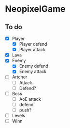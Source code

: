 # NeopixelGame
## To do
- [x] Player
  - [x] Player defend
  - [x] Player attack
- [x] Lava
- [x] Enemy
  - [x] Enemy defend
  - [x] Enemy attack
- [ ] Artcher
  - [ ] Attack
  - [ ] Defend?
- [ ] Boss
  - [ ] AoE attack
  - [ ] defend
  - [ ] push?
- [ ] Levels
- [ ] Winn